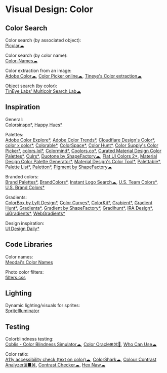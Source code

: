 # Visual Design: Color

## Color Search

Color search (by associated object):  
[Picular☁](https://picular.co/)

Color search (by color name):  
[Color-Names☁](https://meodai.github.io/color-names/)

Color extraction from an image:  
[Adobe Color☁](https://color.adobe.com),
[Color Picker online☁](https://image-color.com/),
[Tineye's Color extraction☁](https://labs.tineye.com/color/)

Object search (by color):  
[TinEye Labs' Multicolr Search Lab☁](https://labs.tineye.com/multicolr/)

## Inspiration

General:  
[Colorsinspo*](https://colorsinspo.com/),
[Happy Hues*](https://www.happyhues.co/)

Palettes:  
[Adobe Color Explore*](https://color.adobe.com/explore/most-popular/?time=all), [Adobe Color Trends*](https://color.adobe.com/trends),
[Cloudflare Design's Color*](https://cloudflare.design/color),
[color x color*](https://colorcolor.in/), [Colorable*](https://colorable.jxnblk.com/), [ColorSpace*](https://mycolor.space/), [Color Hunt*](https://colorhunt.co/), [Color Supply's Color Picker*](https://colorsupplyyy.com/app), [colors.lol*](https://colors.lol/), [Colormind*](http://colormind.io/),
[Coolors.co*](https://coolors.co/), [Curated Material Design Color Palettes*](https://material.colorion.co/), [Culrs*](https://www.culrs.com),
[Duotone by ShapeFactory☁](https://duotone.shapefactory.co/),
[Flat UI Colors 2*](https://flatuicolors.com/),
[Material Design Color Palette Generator*](https://www.materialpalette.com/), [Material Design's Color Tool*](https://material.io/resources/color/),
[Palettable*](https://www.palettable.io), [Palette List*](https://www.palettelist.com/), [Paletton*](https://paletton.com/), [Pigment by ShapeFactory☁](https://pigment.shapefactory.co/)

Branded colors:  
[Brand Palettes*](https://brandpalettes.com/all-brands/), [BrandColors*](https://brandcolors.net/),
[Instant Logo Search☁](http://instantlogosearch.com/),
[U.S. Team Colors*](https://usteamcolors.com/), [U.S. Brand Colors*](https://usbrandcolors.com/)

Gradients:  
[ColorBox by Lyft Design*](https://www.colorbox.io/), [Color Curves*](https://colorcurves.app/), [ColorKit*](https://colorkit.io/),
[Grabient*](https://www.grabient.com/), [Gradient Hunt*](https://gradienthunt.com/), [Gradienta*](https://gradienta.io/), [Gradient by ShapeFactory*](https://gradient.shapefactory.co/), [Gradihunt*](https://gradihunt.com/),
[IRA Design*](https://iradesign.io/),
[uiGradients*](https://uigradients.com/),
[WebGradients*](https://webgradients.com/)

Design inspiration:  
[UI Design Daily*](https://uidesigndaily.com/)

## Code Libraries

Color names:  
[Meodai's Color Names](https://github.com/meodai/color-names)

Photo color filters:  
[filters.css](https://bansal.io/filters-css)

## Lighting

Dynamic lighting/visuals for sprites:  
[SpriteIlluminator](https://www.codeandweb.com/spriteilluminator)

## Testing

Colorblindness testing:  
[Coblis - Color Blindness Simulator☁](https://www.color-blindness.com/coblis-color-blindness-simulator/),
[Color Oracle⊞⌘🐧](https://colororacle.org/),
[Who Can Use☁](https://whocanuse.com/)

Color ratio:  
[A11y accessibility check (text on color)☁](https://www.brandwood.com/a11y/),
[ColorShark☁](https://colorshark.io/),
[Colour Contrast Analyzer⊞■⌘](https://developer.paciellogroup.com/resources/contrastanalyser/),
[Contrast Checker☁](https://webaim.org/resources/contrastchecker/),
[Hex Naw☁](https://hexnaw.com/)
